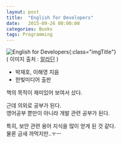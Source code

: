 ```yaml
---
layout: post
title:  "English for Developers"
date:   2015-09-26 00:00:00 
categories: Books
tags: Programming
---
```


![English for Developers](http://image.aladin.co.kr/product/6526/71/cover/8968482195_1.jpg){:class="imgTitle"}  
( 이미지 출처 : [알라딘](http://www.aladin.co.kr/shop/wproduct.aspx?ItemId=65267102) )  

 * 박재호, 이해영 지음
 * 한빛미디어 출판

책의 목적이 재미있어 보여서 샀다. 

근데 의외로 공부가 된다.  
영어공부 뿐만이 아니라 개발 관련 공부가 된다.

<!--more-->

특히, 보안 관련 용어 지식을 많이 얻게 된 것 같다.   
물론 금새 까먹지만..ㅜㅡ 
